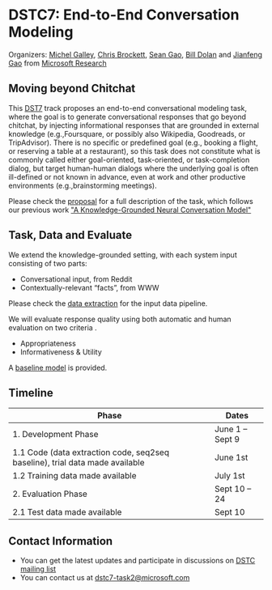 # DSTC7: End-to-End Conversation Modeling
Organizers: [Michel Galley](https://www.microsoft.com/en-us/research/people/mgalley/), [Chris Brockett](https://www.microsoft.com/en-us/research/people/chrisbkt/), [Sean Gao](https://www.linkedin.com/in/gxiang1228/), [Bill Dolan](https://www.microsoft.com/en-us/research/people/billdol/) and [Jianfeng Gao](https://www.microsoft.com/en-us/research/people/jfgao/) from [Microsoft Research](https://www.microsoft.com/en-us/research/lab/microsoft-research-ai/)
## Moving beyond Chitchat
This [DST7](http://workshop.colips.org/dstc7/) track proposes an end-to-end conversational modeling task, where the goal is to generate conversational responses that go beyond chitchat, by injecting informational responses that are grounded in external knowledge (e.g.,Foursquare, or possibly also Wikipedia, Goodreads, or TripAdvisor). There is no specific or predefined goal (e.g., booking a flight, or reserving a table at a restaurant), so this task does not constitute what is commonly called either goal-oriented, task-oriented, or task-completion dialog, but target human-human dialogs where the underlying goal is often ill-defined or not known in advance, even at work and other productive environments (e.g.,brainstorming meetings).

Please check the [proposal](http://workshop.colips.org/dstc7/proposals/DSTC7-MSR_end2end.pdf) for a full description of the task, which follows our previous work ["A Knowledge-Grounded Neural Conversation Model"](https://arxiv.org/abs/1702.01932)

## Task, Data and Evaluate
We extend the knowledge-grounded setting, with each system input consisting of two parts: 
* Conversational input, from Reddit
* Contextually-relevant “facts”, from WWW

Please check the [data extraction](https://github.com/DSTC-MSR/DSTC7-End-to-End-Conversation-Modeling/tree/master/data_extraction) for the input data pipeline.

We will evaluate response quality using both automatic and human evaluation on two criteria .
* Appropriateness
* Informativeness & Utility

A  [baseline model](https://github.com/DSTC-MSR/DSTC7-End-to-End-Conversation-Modeling/tree/master/baseline) is provided.

## Timeline
|Phase|Dates|
| ------ | -------------- |
|1. Development Phase|June 1 – Sept 9|
|1.1 Code (data extraction code, seq2seq baseline), trial data made available|June 1st|
|1.2 Training data made available|July 1st|
|2. Evaluation Phase|Sept 10 – 24|
|2.1 Test data made available|Sept 10|


## Contact Information
* You can get the latest updates and participate in discussions on [DSTC mailing list](http://workshop.colips.org/dstc7/contact.html)
* You can contact us at <dstc7-task2@microsoft.com>
